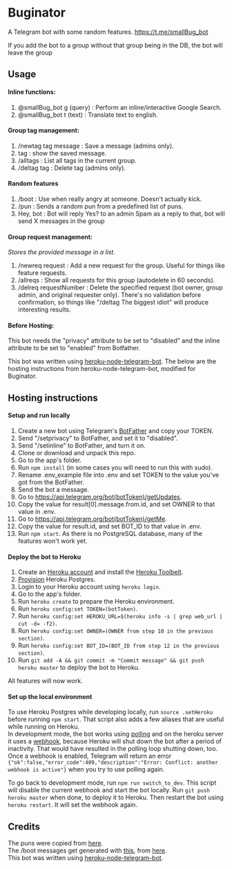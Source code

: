 # Buginator

A Telegram bot with some random features. https://t.me/smallBug_bot

If you add the bot to a group without that group being in the DB, the bot will leave the group

## Usage

#### Inline functions:

1. @smallBug_bot g (query) : Perform an inline/interactive Google Search.
2. @smallBug_bot t (text) : Translate text to english.


#### Group tag management:

1. /newtag tag message : Save a message (admins only).
2. tag : show the saved message.
3. /alltags : List all tags in the current group.
4. /deltag tag : Delete tag (admins only).

#### Random features
1. /boot : Use when really angry at someone. Doesn't actually kick.
2. /pun : Sends a random pun from a predefined list of puns.
3. Hey, bot : Bot will reply Yes? to an admin
   Spam <x> as a reply to that, bot will send X messages in the group

#### Group request management:

_Stores the provided message in a list._  
1. /newreq request : Add a new request for the group. Useful for things like feature requests.
2. /allreqs : Show all requests for this group (autodelete in 60 seconds).
3. /delreq requestNumber : Delete the specified request (bot owner, group admin, and original requester only). There's no validation before confirmation, so things like "/deltag The biggest idiot" will produce interesting results.


#### Before Hosting:

This bot needs the "privacy" attribute to be set to "disabled" and the inline attribute to be set to "enabled" from Botfather.

This bot was written using [heroku-node-telegram-bot](https://github.com/volodymyrlut/heroku-node-telegram-bot). The below are the hosting instructions from heroku-node-telegram-bot, modified for Buginator.


## Hosting instructions

#### Setup and run locally

1. Create a new bot using Telegram's [BotFather](https://core.telegram.org/bots#3-how-do-i-create-a-bot) and copy your TOKEN.
2. Send "/setprivacy" to BotFather, and set it to "disabled".
3. Send "/setinline" to BotFather, and turn it on.
4. Clone or download and unpack this repo.
5. Go to the app's folder.
6. Run `npm install` (in some cases you will need to run this with sudo).
7. Rename .env_example file into .env and set TOKEN to the value you've got from the BotFather.
8. Send the bot a message.
9. Go to https://api.telegram.org/bot(botToken)/getUpdates.
10. Copy the value for result[0].message.from.id, and set OWNER to that value in .env.
11. Go to https://api.telegram.org/bot(botToken)/getMe.
12. Copy the value for result.id, and set BOT_ID to that value in .env.
13. Run `npm start`. As there is no PostgreSQL database, many of the features won't work yet.


#### Deploy the bot to Heroku

1. Create an [Heroku account](https://heroku.com) and install the [Heroku Toolbelt](https://toolbelt.heroku.com/).
2. [Provision](https://devcenter.heroku.com/articles/heroku-postgresql#provisioning-heroku-postgres) Heroku Postgres.
3. Login to your Heroku account using `heroku login`.
4. Go to the app's folder.
5. Run `heroku create` to prepare the Heroku environment.
6. Run `heroku config:set TOKEN=(botToken)`.
7. Run `heroku config:set HEROKU_URL=$(heroku info -s | grep web_url | cut -d= -f2)`.
8. Run `heroku config:set OWNER=(OWNER from step 10 in the previous section)`.
9. Run `heroku config:set BOT_ID=(BOT_ID from step 12 in the previous section)`.
10. Run `git add -A && git commit -m "Commit message" && git push heroku master` to deploy the bot to Heroku.

All features will now work.


#### Set up the local environment

To use Heroku Postgres while developing locally, run `source .setHeroku` before running `npm start`. That script also adds a few aliases that are useful while running on Heroku.  
In development mode, the bot works using [polling](https://en.wikipedia.org/wiki/Push_technology#Long_polling) and on the heroku server it uses a [webhook](https://core.telegram.org/bots/api#setwebhook), because Heroku will shut down the bot after a period of inactivity. That would have resulted in the polling loop shutting down, too. Once a webhook is enabled, Telegram will return an error `{"ok":false,"error_code":409,"description":"Error: Conflict: another webhook is active"}` when you try to use polling again.

To go back to development mode, run `npm run switch_to_dev`. This script will disable the current webhook and start the bot locally. Run `git push heroku master` when done, to deploy it to Heroku. Then restart the bot using `heroku restart`. It will set the webhook again.


## Credits

The puns were copied from [here](https://www.bungie.net/en/Forums/Post/134567540?page=0&path=1).  
The /boot messages get generated with [this](https://github.com/ngerakines/commitment), from [here](http://whatthecommit.com/index.txt).  
This bot was written using [heroku-node-telegram-bot](https://github.com/volodymyrlut/heroku-node-telegram-bot).  

